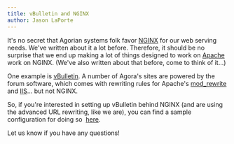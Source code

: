 ```yaml
---
title: vBulletin and NGINX
author: Jason LaPorte
---
```

It's no secret that Agorian systems folk favor [NGINX](http://nginx.org/) for our web serving needs. We've written about it a lot before. Therefore, it should be no surprise that we end up making a lot of things designed to work on [Apache](http://httpd.apache.org/) work on NGINX. (We've also written about that before, come to think of it...)

 One example is [vBulletin](http://www.vbulletin.com/). A number of Agora's sites are powered by the forum software, which comes with rewriting rules for Apache's [mod_rewrite](http://httpd.apache.org/docs/2.0/mod/mod_rewrite.html) and [IIS](http://www.iis.net/)... but not NGINX.

 So, if you're interested in setting up vBulletin behind NGINX (and are using the advanced URL rewriting, like we are), you can find a sample configuration for doing so  [here](http://files.agoragames.com/jason/vb-nginx.txt).

 Let us know if you have any questions!
